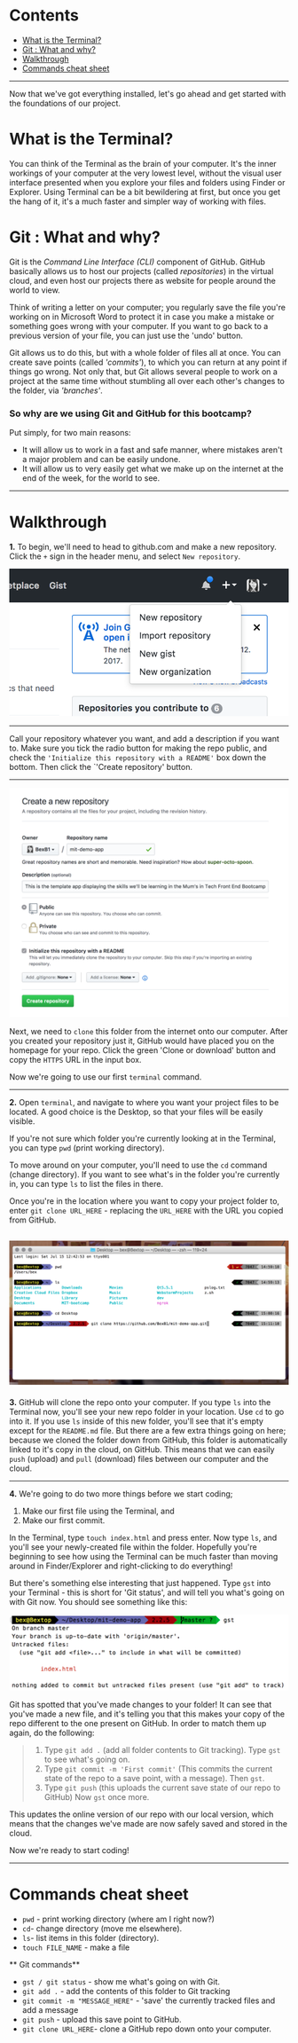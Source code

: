 # Contents

- <a href="#one">What is the Terminal?</a>
- <a href="#two">Git : What and why?</a>
- <a href="#three">Walkthrough</a>
- <a href="#four">Commands cheat sheet</a>

---

Now that we've got everything installed, let's go ahead and get started with the foundations of our project.

# <span id="one">What is the Terminal?</span>

You can think of the Terminal as the brain of your computer. It's the inner workings of your computer at the very lowest level, without the visual user interface presented when you explore your files and folders using Finder or Explorer. Using Terminal can be a bit bewildering at first, but once you get the hang of it, it's a much faster and simpler way of working with files.

# <span id="two">Git : What and why?</span>

Git is the _Command Line Interface (CLI)_ component of GitHub. GitHub basically allows us to host our projects (called _repositories_) in the virtual cloud, and even host our projects there as website for people around the world to view.

Think of writing a letter on your computer; you regularly save the file you're working on in Microsoft Word to protect it in case you make a mistake or something goes wrong with your computer. If you want to go back to a previous version of your file, you can just use the 'undo' button.

Git allows us to do this, but with a whole folder of files all at once. You can create save points (called _'commits'_), to which you can return at any point if things go wrong. Not only that, but Git allows several people to work on a project at the same time without stumbling all over each other's changes to the folder, via _'branches'_.

### So why are we using Git and GitHub for this bootcamp?

Put simply, for two main reasons:

  - It will allow us to work in a fast and safe manner, where mistakes aren't a major problem and can be easily undone.
  - It will allow us to very easily get what we make up on the internet at the end of the week, for the world to see.


---

# <span id="three">Walkthrough</span>

**1.** To begin, we'll need to head to github.com and make a new repository. Click the `+` sign in the header menu, and select `New repository`.

!['Making a new repo on GitHub'](../img/day_1/new-repo.png)

---

Call your repository whatever you want, and add a description if you want to. Make sure you tick the radio button for making the repo public, and check the `'Initialize this repository with a README'` box down the bottom. Then click the `'Create repository' button.

---

!['Selecting your repo options'](../img/day_1/repo-options.png)

Next, we need to `clone` this folder from the internet onto our computer. After you created your repository just it, GitHub would have placed you on the homepage for your repo. Click the green 'Clone or download' button and copy the `HTTPS` URL in the input box.

Now we're going to use our first `terminal` command.

---

**2.** Open `terminal`, and navigate to where you want your project files to be located. A good choice is the Desktop, so that your files will be easily visible.

If you're not sure which folder you're currently looking at in the Terminal, you can type `pwd` (print working directory).

To move around on your computer, you'll need to use the `cd` command (change directory). If you want to see what's in the folder you're currently in, you can type `ls` to list the files in there.

Once you're in the location where you want to copy your project folder to, enter `git clone URL_HERE` - replacing the `URL_HERE` with the URL you copied from GitHub.

!['Using the Terminal to make our project folder'](../img/day_1/git-clone.png)
---

**3.** GitHub will clone the repo onto your computer. If you type `ls` into the Terminal now, you'll see your new repo folder in your location. Use `cd` to go into it. If you use `ls` inside of this new folder, you'll see that it's empty except for the `README.md` file. But there are a few extra things going on here; because we cloned the folder down from GitHub, this folder is automatically linked to it's copy in the cloud, on GitHub. This means that we can easily `push` (upload) and `pull` (download) files between our computer and the cloud.

---

**4.** We're going to do two more things before we start coding;

  1. Make our first file using the Terminal, and
  2. Make our first commit.

In the Terminal, type `touch index.html` and press enter. Now type `ls`, and you'll see your newly-created file within the folder. Hopefully you're beginning to see how using the Terminal can be much faster than moving around in Finder/Explorer and right-clicking to do everything!

But there's something else interesting that just happened. Type `gst` into your Terminal - this is short for 'Git status', and will tell you what's going on with Git now. You should see something like this:

!['Using the Terminal to make our project folder'](../img/day_1/gst.png)

Git has spotted that you've made changes to your folder! It can see that you've made a new file, and it's telling you that this makes your copy of the repo different to the one present on GitHub. In order to match them up again, do the following:

> 1. Type `git add .` (add all folder contents to Git tracking). Type `gst` to see what's going on.
> 2. Type `git commit -m 'First commit'` (This commits the current state of the repo to a save point, with a message). Then `gst`.
> 3. Type `git push` (this uploads the current save state of our repo to GitHub) Now `gst` once more.


This updates the online version of our repo with our local version, which means that the changes we've made are now safely saved and stored in the cloud. 


Now we're ready to start coding!

---

# <span id="four">Commands cheat sheet</span>

- `pwd` - print working directory (where am I right now?)
- `cd`- change directory (move me elsewhere).
- `ls`- list items in this folder (directory).
- `touch FILE_NAME` - make a file

** Git commands**

- `gst / git status` - show me what's going on with Git.
- `git add .` - add the contents of this folder to Git tracking
- `git commit -m "MESSAGE_HERE"` - 'save' the currently tracked files and add a message
- `git push` - upload this save point to GitHub.
- `git clone URL_HERE`- clone a GitHub repo down onto your computer.



